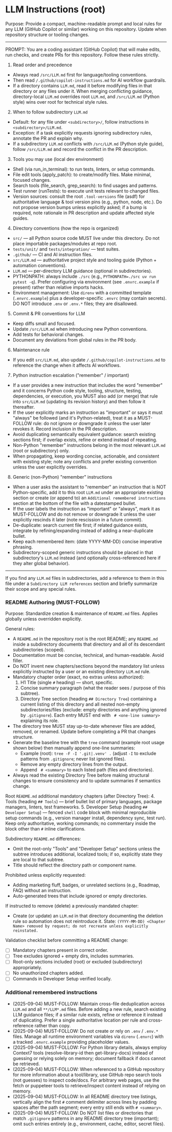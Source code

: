 # LLM Instructions (root)

Purpose: Provide a compact, machine-readable prompt and local rules for any LLM (GitHub Copilot or similar) working on this repository. Update when repository structure or tooling changes.

---

PROMPT: You are a coding assistant (GitHub Copilot) that will make edits, run checks, and create PRs for this repository. Follow these rules strictly.

1. Read order and precedence
- Always read `/src/LLM.md` first for language/tooling conventions.
- Then read `/.github/copilot-instructions.md` for AI workflow guardrails.
- If a directory contains `LLM.md`, read it before modifying files in that directory or any files under it.
When merging conflicting guidance, directory-local `LLM.md` overrides root `LLM.md`, and `/src/LLM.md` (Python style) wins over root for technical style rules.

2. When to follow subdirectory `LLM.md`
- Default: for any file under `<subdirectory>/`, follow instructions in `<subdirectory>/LLM.md`.
- Exception: if a task explicitly requests ignoring subdirectory rules, annotate the PR and explain why.
- If a subdirectory `LLM.md` conflicts with `/src/LLM.md` (Python style guide), follow `/src/LLM.md` and record the conflict in the PR description.

3. Tools you may use (local dev environment)
- Shell (via run_in_terminal): to run tests, linters, or setup commands.
- File edit tools (apply_patch): to create/modify files. Make minimal, focused changes.
- Search tools (file_search, grep_search): to find usages and patterns.
- Test runner (runTests): to execute unit tests relevant to changed files.
- Version sources: consult the root `.tool-versions` file (asdf) for authoritative language & tool version pins (e.g., python, node, etc.). Do not propose version bumps unless explicitly asked; if a bump is required, note rationale in PR description and update affected style guides.

4. Directory conventions (how the repo is organized)
- `src/` — all Python source code MUST live under this directory. Do not place importable packages/modules at repo root.
- `tests/unit/` and `tests/integration/` — test suites.
- `.github/` — CI and AI instruction files.
- `src/LLM.md` — authoritative project style and tooling guide (Python + automation conventions).
- `LLM.md` — per-directory LLM guidance (optional in subdirectories).
- PYTHONPATH: always include `./src` (e.g., `PYTHONPATH=./src uv run pytest -q`). Prefer configuring via environment (see `.envrc.example` if present) rather than relative imports hacks.
- Environment management: Use `direnv` with a committed template (`.envrc.example`) plus a developer-specific `.envrc` (may contain secrets). DO NOT introduce `.env` or `.env.*` files; they are disallowed.

5. Commit & PR conventions for LLM
- Keep diffs small and focused.
- Update `/src/LLM.md` when introducing new Python conventions.
- Add tests for behavioral changes.
- Document any deviations from global rules in the PR body.

6. Maintenance rule
- If you edit `src/LLM.md`, also update `/.github/copilot-instructions.md` to reference the change when it affects AI workflows.

7. Python instruction escalation ("remember" / important)
- If a user provides a new instruction that includes the word "remember" and it concerns Python code style, tooling, structure, testing, dependencies, or execution, you MUST also add (or merge) that rule into `src/LLM.md` (updating its revision history) and then follow it thereafter.
- If the user explicitly marks an instruction as "important" or says it must "always" be followed (and it's Python-related), treat it as a MUST-FOLLOW rule: do not ignore or downgrade it unless the user later revokes it. Record inclusion in the PR description.
- Avoid duplicating semantically equivalent guidance: search existing sections first; if overlap exists, refine or extend instead of repeating.
- Non-Python "remember" instructions belong in the most relevant `LLM.md` (root or subdirectory) only.
- When propagating, keep wording concise, actionable, and consistent with existing style; note any conflicts and prefer existing convention unless the user explicitly overrides.

8. Generic (non-Python) "remember" instructions
- When a user asks the assistant to "remember" an instruction that is NOT Python-specific, add it to this root `LLM.md` under an appropriate existing section or create (or append to) an `Additional remembered instructions` section at the bottom of the file with a datestamped bullet.
- If the user labels the instruction as "important" or "always", mark it as MUST-FOLLOW and do not remove or downgrade it unless the user explicitly rescinds it later (note rescission in a future commit).
- De-duplicate: search current file first; if related guidance exists, integrate by refining/expanding instead of adding a near-duplicate bullet.
- Keep each remembered item: (date YYYY-MM-DD) concise imperative phrasing.
- Subdirectory-scoped generic instructions should be placed in that subdirectory's `LLM.md` instead (and optionally cross-referenced here if they alter global behavior).

---

If you find any `LLM.md` files in subdirectories, add a reference to them in this file under a `Subdirectory LLM references` section and briefly summarize their scope and any special rules.

### README Authoring (MUST-FOLLOW)
Purpose: Standardize creation & maintenance of `README.md` files. Applies globally unless overridden explicitly.

General rules:
- A `README.md` in the repository root is the root README; any `README.md` inside a subdirectory documents that directory and all of its descendant subdirectories (scoped).
- Documentation must be concise, technical, and human-readable. Avoid filler.
- Do NOT invent new chapters/sections beyond the mandatory list unless explicitly instructed by a user or an existing directory `LLM.md` rule.
- Mandatory chapter order (exact, no extras unless authorized):
	1. H1 Title (single `#` heading) — short, specific.
	2. Concise summary paragraph (what the reader sees / purpose of this subtree).
	3. Directory Tree section (heading `## Directory Tree`) containing a current listing of this directory and all nested non-empty subdirectories/files (exclude: empty directories and anything ignored by `.gitignore`). Each entry MUST end with ` # <one-line summary>` explaining its role.
- The directory tree MUST stay up-to-date whenever files are added, removed, or renamed. Update before completing a PR that changes structure.
- Generate the baseline tree with the `tree` command (example root usage shown below) then manually append one-line summaries:
	- Example (root): `tree -F -I '.git|.venv' .` (adjust `-I` to exclude patterns from `.gitignore`; never list ignored files).
	- Remove any empty directory lines from the output.
	- Append ` # <summary>` to each listed path (files and directories).
- Always read the existing Directory Tree before making structural changes to ensure consistency and to update summaries if semantics change.

Root `README.md` additional mandatory chapters (after Directory Tree):
	4. Tools (heading `## Tools`) — brief bullet list of primary languages, package managers, linters, test frameworks.
	5. Developer Setup (heading `## Developer Setup`) — fenced `shell` code block with minimal reproducible setup commands (e.g., version manager install, dependency sync, test run). Keep only authoritative, working commands; no commentary inside the block other than `#` inline clarifications.

Subdirectory `README.md` differences:
- Omit the root-only "Tools" and "Developer Setup" sections unless the subtree introduces additional, localized tools; if so, explicitly state they are local to that subtree.
- Title should reflect the directory path or component name.

Prohibited unless explicitly requested:
- Adding marketing fluff, badges, or unrelated sections (e.g., Roadmap, FAQ) without an instruction.
- Auto-generated trees that include ignored or empty directories.

If instructed to remove (delete) a previously mandated chapter:
- Create (or update) an `LLM.md` in that directory documenting the deletion rule so automation does not reintroduce it. State: `(YYYY-MM-DD) <Chapter Name> removed by request; do not recreate unless explicitly reinstated.`

Validation checklist before committing a README change:
- [ ] Mandatory chapters present in correct order.
- [ ] Tree excludes ignored + empty dirs, includes summaries.
- [ ] Root-only sections included (root) or excluded (subdirectory) appropriately.
- [ ] No unauthorized chapters added.
- [ ] Commands in Developer Setup verified locally.

### Additional remembered instructions
- (2025-09-04) MUST-FOLLOW: Maintain cross-file deduplication across `LLM.md` and all `**/LLM*.md` files. Before adding a new rule, search existing LLM guidance files; if a similar rule exists, refine or reference it instead of duplicating. Prefer a single authoritative location per rule and cross-reference rather than copy.
- (2025-09-04) MUST-FOLLOW: Do not create or rely on `.env` / `.env.*` files. Manage all runtime environment variables via `direnv` (`.envrc`) with a tracked `.envrc.example` providing placeholder values.
- (2025-09-04) MUST-FOLLOW: For Python library details, always employ Context7 tools (resolve-library-id then get-library-docs) instead of guessing or relying solely on memory; document fallback if docs cannot be retrieved.
- (2025-09-04) MUST-FOLLOW: When referenced to a GitHub repository for more information about a tool/library, use GitHub repo search tools (not guesses) to inspect code/docs. For arbitrary web pages, use the fetch or puppeteer tools to retrieve/inspect content instead of relying on memory.
- (2025-09-04) MUST-FOLLOW: In all README directory tree listings, vertically align the first `#` comment delimiter across lines by padding spaces after the path segment; every entry still ends with `# <summary>`.
- (2025-09-04) MUST-FOLLOW: Do NOT list files or directories that match `.gitignore` patterns in any README directory tree (important); omit such entries entirely (e.g., environment, cache, editor, secret files).
